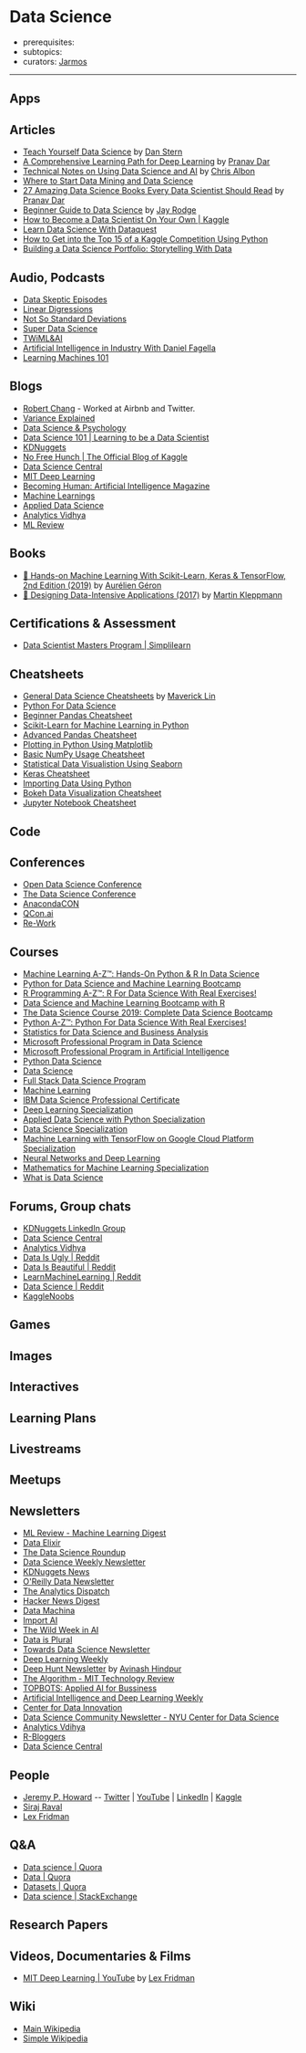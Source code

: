 # Data Science

- prerequisites:
- subtopics:
- curators: [Jarmos](https://twitter.com/Jarmosan)

------

## Apps

## Articles

- [Teach Yourself Data Science](https://medium.freecodecamp.org/a-path-for-you-to-learn-analytics-and-data-skills-bd48ccde7325) by [Dan Stern](https://medium.freecodecamp.org/@danstern)
- [A Comprehensive Learning Path for Deep Learning](https://medium.com/analytics-vidhya/a-comprehensive-learning-path-for-deep-learning-in-2019-4836744d5c) by [Pranav Dar](https://medium.com/@dberbatov)
- [Technical Notes on Using Data Science and AI](https://chrisalbon.com/) by [Chris Albon](https://chrisalbon.com/about/chris_albon/)
- [Where to Start Data Mining and Data Science](https://www.kdnuggets.com/faq/learning-data-mining-data-science.html)
- [27 Amazing Data Science Books Every Data Scientist Should Read](https://medium.com/analytics-vidhya/27-books-every-data-scientist-should-read-7b051607595) by [Pranav Dar](https://medium.com/@dberbatov)
- [Beginner Guide to Data Science](https://hackernoon.com/beginners-guide-for-data-science-388a2ceab93d) by [Jay Rodge](https://hackernoon.com/@jayrodge)
- [How to Become a Data Scientist On Your Own | Kaggle](https://www.kaggle.com/getting-started/44915)
- [Learn Data Science With Dataquest](https://www.dataquest.io/blog/learn-data-science/)
- [How to Get into the Top 15 of a Kaggle Competition Using Python](https://www.dataquest.io/blog/kaggle-tutorial/)
- [Building a Data Science Portfolio: Storytelling With Data](https://www.dataquest.io/blog/data-science-portfolio-project/)

## Audio, Podcasts

- [Data Skeptic Episodes](https://dataskeptic.com/podcast?limit=10&offset=0)
- [Linear Digressions](http://lineardigressions.com/)
- [Not So Standard Deviations](http://nssdeviations.com/)
- [Super Data Science](https://www.superdatascience.com/podcast/)
- [TWiML&AI](https://twimlai.com/)
- [Artificial Intelligence in Industry With Daniel Fagella](http://techemergence.libsyn.com/)
- [Learning Machines 101](https://www.learningmachines101.com/)

## Blogs

- [Robert Chang](https://medium.com/@rchang) - Worked at Airbnb and Twitter.
- [Variance Explained](http://varianceexplained.org/)
- [Data Science & Psychology](http://www.polipsych.com/)
- [Data Science 101 | Learning to be a Data Scientist](https://101.datascience.community/)
- [KDNuggets](https://www.kdnuggets.com/)
- [No Free Hunch | The Official Blog of Kaggle](http://blog.kaggle.com/)
- [Data Science Central](https://www.datasciencecentral.com/)
- [MIT Deep Learning](https://deeplearning.mit.edu/)
- [Becoming Human: Artificial Intelligence Magazine](https://becominghuman.ai/)
- [Machine Learnings](https://machinelearnings.co/)
- [Applied Data Science](https://medium.com/applied-data-science)
- [Analytics Vidhya](https://medium.com/analytics-vidhya)
- [ML Review](https://medium.com/mlreview)

## Books

- [📕 Hands-on Machine Learning With Scikit-Learn, Keras & TensorFlow, 2nd Edition (2019)](https://www.oreilly.com/library/view/hands-on-machine-learning/9781492032632/) by [Aurélien Géron](https://twitter.com/aureliengeron?lang=en)
- [📕 Designing Data-Intensive Applications (2017)](https://dataintensive.net/) by [Martin Kleppmann](https://martin.kleppmann.com/)

## Certifications & Assessment

- [Data Scientist Masters Program | Simplilearn](https://www.simplilearn.com/big-data-and-analytics/senior-data-scientist-masters-program-training)

## Cheatsheets

- [General Data Science Cheatsheets](https://github.com/ml874/Data-Science-Cheatsheet/blob/master/data-science-cheatsheet.pdf) by [Maverick Lin](https://github.com/ml874)
- [Python For Data Science](https://datacamp-community-prod.s3.amazonaws.com/e30fbcd9-f595-4a9f-803d-05ca5bf84612)
- [Beginner Pandas Cheatsheet](https://datacamp-community-prod.s3.amazonaws.com/fbc502d0-46b2-4e1b-b6b0-5402ff273251)
- [Scikit-Learn for Machine Learning in Python](https://datacamp-community-prod.s3.amazonaws.com/5433fa18-9f43-44cc-b228-74672efcd116)
- [Advanced Pandas Cheatsheet](https://datacamp-community-prod.s3.amazonaws.com/9f0f2ae1-8bd8-4302-a67b-e17f3059d9e8)
- [Plotting in Python Using Matplotlib](https://datacamp-community-prod.s3.amazonaws.com/28b8210c-60cc-4f13-b0b4-5b4f2ad4790b)
- [Basic NumPy Usage Cheatsheet](https://datacamp-community-prod.s3.amazonaws.com/e9f83f72-a81b-42c7-af44-4e35b48b20b7)
- [Statistical Data Visualistion Using Seaborn](https://datacamp-community-prod.s3.amazonaws.com/f9f06e72-519a-4722-9912-b5de742dbac4)
- [Keras Cheatsheet](https://datacamp-community-prod.s3.amazonaws.com/94fc681d-5422-40cb-a129-2218e9522f17)
- [Importing Data Using Python](https://datacamp-community-prod.s3.amazonaws.com/50d31142-3de0-4159-89b9-18b718a728ef)
- [Bokeh Data Visualization Cheatsheet](https://datacamp-community-prod.s3.amazonaws.com/f9511cf4-abb9-4f52-9663-ea93b29ee4b7)
- [Jupyter Notebook Cheatsheet](https://datacamp-community-prod.s3.amazonaws.com/f9511cf4-abb9-4f52-9663-ea93b29ee4b7)

## Code

## Conferences

- [Open Data Science Conference](https://odsc.com/)
- [The Data Science Conference](https://www.thedatascienceconference.com/)
- [AnacondaCON](https://anacondacon.io/)
- [QCon.ai](https://qcon.ai/)
- [Re-Work](https://www.re-work.co/)

## Courses

- [Machine Learning A-Z™: Hands-On Python & R In Data Science](https://www.udemy.com/share/100034BUQcclZbRXo=/)
- [Python for Data Science and Machine Learning Bootcamp](https://www.udemy.com/share/10008ABUQcclZbRXo=/)
- [R Programming A-Z™: R For Data Science With Real Exercises!](https://www.udemy.com/share/1000DOBUQcclZbRXo=/)
- [Data Science and Machine Learning Bootcamp with R](https://www.udemy.com/share/1000HWBUQcclZbRXo=/)
- [The Data Science Course 2019: Complete Data Science Bootcamp](https://www.udemy.com/share/100hMqBUQcclZbRXo=/)
- [Python A-Z™: Python For Data Science With Real Exercises!](https://www.udemy.com/share/1000rsBUQcclZbRXo=/)
- [Statistics for Data Science and Business Analysis](https://www.udemy.com/share/10003QBUQcclZbRXo=/)
- [Microsoft Professional Program in Data Science](https://www.edx.org/microsoft-professional-program-data-science)
- [Microsoft Professional Program in Artificial Intelligence](https://www.edx.org/microsoft-professional-program-artificial-intelligence)
- [Python Data Science](https://www.edx.org/professional-certificate/python-data-science)
- [Data Science](https://www.edx.org/professional-certificate/harvardx-data-science)
- [Full Stack Data Science Program](https://www.jigsawacademy.com/full-stack-data-science-program-online/)
- [Machine Learning](https://www.coursera.org/learn/machine-learning)
- [IBM Data Science Professional Certificate](https://www.coursera.org/specializations/ibm-data-science-professional-certificate)
- [Deep Learning Specialization](https://www.coursera.org/specializations/deep-learning)
- [Applied Data Science with Python Specialization](https://www.coursera.org/specializations/data-science-python)
- [Data Science Specialization](https://www.coursera.org/specializations/jhu-data-science)
- [Machine Learning with TensorFlow on Google Cloud Platform Specialization](https://www.coursera.org/specializations/machine-learning-tensorflow-gcp)
- [Neural Networks and Deep Learning](https://www.coursera.org/learn/neural-networks-deep-learning)
- [Mathematics for Machine Learning Specialization](https://www.coursera.org/specializations/mathematics-machine-learning)
- [What is Data Science](https://www.coursera.org/learn/what-is-datascience)

## Forums, Group chats

- [KDNuggets LinkedIn Group](https://www.linkedin.com/groups/54257/)
- [Data Science Central](https://www.datasciencecentral.com/forum)
- [Analytics Vidhya](https://discuss.analyticsvidhya.com/)
- [Data Is Ugly | Reddit](https://www.reddit.com/r/dataisugly/)
- [Data Is Beautiful | Reddit](https://www.reddit.com/r/dataisbeautiful/)
- [LearnMachineLearning | Reddit](https://www.reddit.com/r/learnmachinelearning/)
- [Data Science | Reddit](https://www.reddit.com/r/datascience/)
- [KaggleNoobs](https://kagglenoobs.herokuapp.com/)

## Games

## Images

## Interactives

## Learning Plans

## Livestreams

## Meetups

## Newsletters

- [ML Review - Machine Learning Digest](https://mlreview.com/?medium)
- [Data Elixir](https://dataelixir.com/)
- [The Data Science Roundup](http://roundup.fishtownanalytics.com/)
- [Data Science Weekly Newsletter](https://www.datascienceweekly.org/)
- [KDNuggets News](https://www.kdnuggets.com/news/subscribe.html?1)
- [O'Reilly Data Newsletter](https://www.oreilly.com/data/newsletter.html)
- [The Analytics Dispatch](https://mode.com/newsletter/)
- [Hacker News Digest](https://www.hndigest.com/)
- [Data Machina](https://datamachina.substack.com/)
- [Import AI](https://us13.campaign-archive.com/home/?u=67bd06787e84d73db24fb0aa5&id=6c9d98ff2c)
- [The Wild Week in AI](https://www.getrevue.co/profile/wildml?utm_campaign=Issue&utm_content=profilename&utm_medium=email&utm_source=The+Wild+Week+in+AI)
- [Data is Plural](https://tinyletter.com/data-is-plural)
- [Towards Data Science Newsletter](https://towardsdatascience.com/tagged/tds-letter)
- [Deep Learning Weekly](https://www.deeplearningweekly.com/?utm_source=twitter&utm_medium=profile-description)
- [Deep Hunt Newsletter](https://deephunt.in/tagged/newsletter) by [Avinash Hindpur](https://twitter.com/hindupuravinash)
- [The Algorithm - MIT Technology Review](https://go.technologyreview.com/newsletters/the-algorithm/)
- [TOPBOTS: Applied AI for Bussiness](https://www.topbots.com/enterprise-ai-news-pro-newsletter/)
- [Artificial Intelligence and Deep Learning Weekly](http://aidl.io/)
- [Center for Data Innovation](https://www.datainnovation.org/about/newsletter/)
- [Data Science Community Newsletter - NYU Center for Data Science](https://cds.nyu.edu/newsletter/)
- [Analytics Vdihya](https://www.analyticsvidhya.com/)
- [R-Bloggers](https://www.r-bloggers.com/)
- [Data Science Central](https://www.datasciencecentral.com/profiles/blogs/check-out-our-dsc-newsletter)

## People

- [Jeremy P. Howard](https://en.wikipedia.org/wiki/Jeremy_Howard_(entrepreneur)) -- [Twitter](https://twitter.com/jeremyphoward?ref_src=twsrc%5Egoogle%7Ctwcamp%5Eserp%7Ctwgr%5Eauthor) | [YouTube](https://www.youtube.com/user/howardjeremyp/feed) | [LinkedIn](https://www.linkedin.com/in/howardjeremy/) | [Kaggle](https://www.kaggle.com/jhoward)
- [Siraj Raval](https://sirajraval.com/)
- [Lex Fridman](https://lexfridman.com/)

## Q&A

- [Data science | Quora](https://www.quora.com/topic/Data-Science)
- [Data | Quora](https://www.quora.com/topic/Data)
- [Datasets | Quora](https://www.quora.com/topic/Datasets)
- [Data science | StackExchange](https://datascience.stackexchange.com)

## Research Papers

## Videos, Documentaries & Films

- [MIT Deep Learning | YouTube](https://www.youtube.com/playlist?list=PLrAXtmErZgOeiKm4sgNOknGvNjby9efdf) by [Lex Fridman](https://lexfridman.com/)

## Wiki

- [Main Wikipedia](https://en.wikipedia.org/wiki/Data_science)
- [Simple Wikipedia](https://simple.wikipedia.org/wiki/Data_science)

